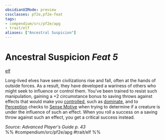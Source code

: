 ```yaml
---
obsidianUIMode: preview
cssclasses: pf2e,pf2e-feat
tags:
- compendium/src/pf2e/apg
- trait/elf
aliases: ["Ancestral Suspicion"]
---
```

# Ancestral Suspicion  *Feat 5*  
[elf](rules/traits/elf.md "Elf Ancestry & Heritage Trait")  


Long-lived elves have seen civilizations rise and fall, often at the hands of outside forces. As a result, they have developed a wariness of others who might seek to influence or control them. You've been trained to resist such manipulation, gaining a +2 circumstance bonus to saving throws against effects that would make you [controlled](rules/conditions.md#Controlled), such as [dominate](compendium/spells/dominate.md), and to [Perception](compendium/skills.md#Perception) checks to [Sense Motive](rules/actions/sense-motive.md) when trying to determine if a creature is under the influence of such an effect. When you roll a success on a saving throw against such an effect, you get a critical success instead.

*Source: Advanced Player's Guide p. 43*  
%% #compendium/src/pf2e/apg #trait/elf %%